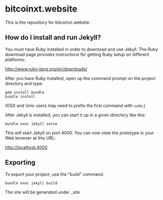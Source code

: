 bitcoinxt.website
=============

This is the repository for bitcoinxt.website .


How do I install and run Jekyll?
-------------------------------

You must have Ruby installed in order to download and use Jekyll. The Ruby download
page provides instructions for getting Ruby setup on different platforms:

<http://www.ruby-lang.org/en/downloads/>

After you have Ruby installed, open up the command prompt on the project directory and type:

    gem install bundle
    bundle install

(OSX and Unix users may need to prefix the first command with `sudo`.)

After Jekyll is installed, you can start it up in a given directory like this:

    bundle exec jekyll serve

This will start Jekyll on port 4000. You can now view the prototype in your
Web browser at this URL:

<http://localhost:4000>


Exporting
---------

To export your project, use the "build" command:

    bundle exec jekyll build

The site will be generated under _site
